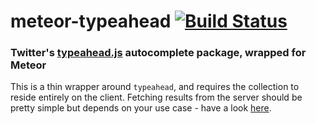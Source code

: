 # meteor-typeahead [![Build Status][buildstatus]][buildstatusurl]

### Twitter's [typeahead.js](http://twitter.github.io/typeahead.js/examples/) autocomplete package, wrapped for Meteor

This is a thin wrapper around `typeahead`, and requires the collection to reside entirely on the client. Fetching results from the server should be pretty simple but depends on your use case - have a look [here](https://github.com/sergeyt/meteor-typeahead/issues/4).

[buildstatus]: https://drone.io/github.com/sergeyt/meteor-typeahead/status.png
[buildstatusurl]: https://drone.io/github.com/sergeyt/meteor-typeahead/latest
